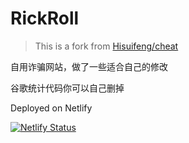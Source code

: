 # RickRoll

> This is a fork from [Hisuifeng/cheat](https://github.com/Hisuifeng/cheat)

自用诈骗网站，做了一些适合自己的修改

谷歌统计代码你可以自己删掉

Deployed on Netlify

[![Netlify Status](https://api.netlify.com/api/v1/badges/b7100aef-3923-4887-b079-69516b95127a/deploy-status)](https://app.netlify.com/sites/rickroll-locas/deploys)

